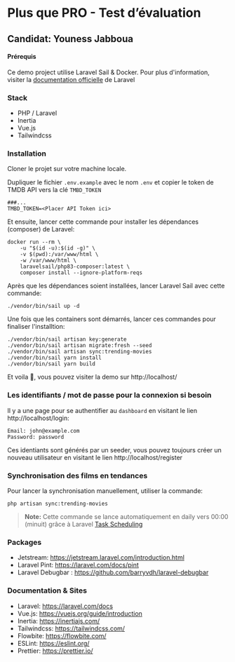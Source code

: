# Plus que PRO - Test d’évaluation

## Candidat: Youness Jabboua

#### Prérequis

Ce demo project utilise Laravel Sail & Docker.
Pour plus d'information, visiter la [documentation officielle](https://laravel.com/docs/installation#docker-installation-using-sail) de Laravel

### Stack

* PHP / Laravel
* Inertia
* Vue.js
* Tailwindcss

### Installation

Cloner le projet sur votre machine locale.

Dupliquer le fichier `.env.example` avec le nom `.env` et copier le token de TMDB API vers la clé `TMBD_TOKEN`

```dotenv
###...
TMBD_TOKEN=<Placer API Token ici>
```

Et ensuite, lancer cette commande pour installer les dépendances (composer) de Laravel:

```shell
docker run --rm \
    -u "$(id -u):$(id -g)" \
    -v $(pwd):/var/www/html \
    -w /var/www/html \
    laravelsail/php83-composer:latest \
    composer install --ignore-platform-reqs
```

Après que les dépendances soient installées, lancer Laravel Sail avec cette commande:

```shell
./vendor/bin/sail up -d
```

Une fois que les containers sont démarrés, lancer ces commandes pour finaliser l'installtion:

```shell
./vendor/bin/sail artisan key:generate
./vendor/bin/sail artisan migrate:fresh --seed
./vendor/bin/sail artisan sync:trending-movies
./vendor/bin/sail yarn install
./vendor/bin/sail yarn build
```

Et voila 🎉, vous pouvez visiter la demo sur http://localhost/

### Les identifiants / mot de passe pour la connexion si besoin

Il y a une page pour se authentifier au `dashboard` en visitant le lien http://localhost/login:

```
Email: john@example.com
Password: password
```

Ces identiants sont générés par un seeder, vous pouvez toujours créer un nouveau utilisateur en visitant le lien http://localhost/register

### Synchronisation des films en tendances

Pour lancer la synchronisation manuellement, utiliser la commande:

```shell
php artisan sync:trending-movies
```

> **Note:** Cette commande se lance automatiquement en daily vers 00:00 (minuit) grâce à Laravel [Task Scheduling](https://laravel.com/docs/scheduling)

### Packages

* Jetstream: https://jetstream.laravel.com/introduction.html
* Laravel Pint: https://laravel.com/docs/pint
* Laravel Debugbar : https://github.com/barryvdh/laravel-debugbar

### Documentation & Sites

* Laravel: https://laravel.com/docs
* Vue.js: https://vuejs.org/guide/introduction
* Inertia: https://inertiajs.com/
* Tailwindcss: https://tailwindcss.com/ 
* Flowbite: https://flowbite.com/
* ESLint: https://eslint.org/
* Prettier: https://prettier.io/
